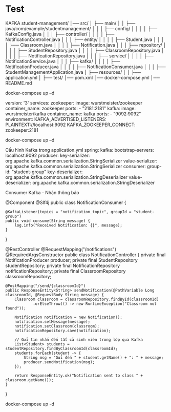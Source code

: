 # Test

KAFKA
student-management/
│── src/
│   ├── main/
│   │   ├── java/com/example/studentmanagement/
│   │   │   ├── config/
│   │   │   │   ├── KafkaConfig.java
│   │   │   ├── controller/
│   │   │   │   ├── NotificationController.java
│   │   │   ├── entity/
│   │   │   │   ├── Student.java
│   │   │   │   ├── Classroom.java
│   │   │   │   ├── Notification.java
│   │   │   ├── repository/
│   │   │   │   ├── StudentRepository.java
│   │   │   │   ├── ClassroomRepository.java
│   │   │   │   ├── NotificationRepository.java
│   │   │   ├── service/
│   │   │   │   ├── NotificationService.java
│   │   │   ├── kafka/
│   │   │   │   ├── NotificationProducer.java
│   │   │   │   ├── NotificationConsumer.java
│   │   │   ├── StudentManagementApplication.java
│   ├── resources/
│   │   ├── application.yml
│   ├── test/
│── pom.xml
│── docker-compose.yml
│── README.md

docker-compose up –d

version: '3'
services:
  zookeeper:
    image: wurstmeister/zookeeper
    container_name: zookeeper
    ports:
      - "2181:2181"
  kafka:
    image: wurstmeister/kafka
    container_name: kafka
    ports:
      - "9092:9092"
    environment:
      KAFKA_ADVERTISED_LISTENERS: PLAINTEXT://localhost:9092
      KAFKA_ZOOKEEPER_CONNECT: zookeeper:2181

docker-compose up –d

Cấu hình Kafka trong  application.yml
spring:
  kafka:
    bootstrap-servers: localhost:9092
    producer:
      key-serializer: org.apache.kafka.common.serialization.StringSerializer
      value-serializer: org.apache.kafka.common.serialization.StringSerializer
    consumer:
      group-id: "student-group"
      key-deserializer: org.apache.kafka.common.serialization.StringDeserializer
      value-deserializer: org.apache.kafka.common.serialization.StringDeserializer

Consumer Kafka - Nhận thông báo

@Component
@Slf4j
public class NotificationConsumer {

    @KafkaListener(topics = "notification_topic", groupId = "student-group")
    public void consume(String message) {
        log.info("Received Notification: {}", message);
    }
}


@RestController
@RequestMapping("/notifications")
@RequiredArgsConstructor
public class NotificationController {
    private final NotificationProducer producer;
    private final StudentRepository studentRepository;
    private final NotificationRepository notificationRepository;
    private final ClassroomRepository classroomRepository;

    @PostMapping("/send/{classroomId}")
    public ResponseEntity<String> sendNotification(@PathVariable Long classroomId, @RequestBody String message) {
        Classroom classroom = classroomRepository.findById(classroomId)
                .orElseThrow(() -> new RuntimeException("Classroom not found"));

        Notification notification = new Notification();
        notification.setMessage(message);
        notification.setClassroom(classroom);
        notificationRepository.save(notification);

        // Gửi tin nhắn đến tất cả sinh viên trong lớp qua Kafka
        List<Student> students = studentRepository.findByClassroomId(classroomId);
        students.forEach(student -> {
            String msg = "Gửi đến " + student.getName() + ": " + message;
            producer.sendNotification(msg);
        });

        return ResponseEntity.ok("Notification sent to class " + classroom.getName());
    }
}


docker-compose up -d
